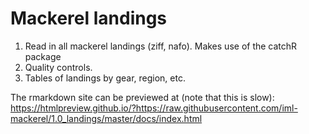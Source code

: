 # Mackerel landings

1. Read in all mackerel landings (ziff, nafo). Makes use of the catchR package
2. Quality controls.
3. Tables of landings by gear, region, etc.


The rmarkdown site can be previewed at (note that this is slow):
https://htmlpreview.github.io/?https://raw.githubusercontent.com/iml-mackerel/1.0_landings/master/docs/index.html


